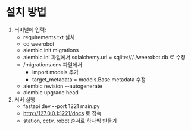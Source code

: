 # 설치 방법
1. 터미널에 입력:
    - requirements.txt 설치
    - cd weerobot
    - alembic init migrations
    - alembic.ini 파일에서 sqlalchemy.url = sqlite:///./weerobot.db 로 수정
    - /migrations.env 파일에서 
        - import models 추가
        - target_metadata = models.Base.metadata 수정
    - alembic revision --autogenerate
    - alembic upgrade head
3. 서버 실행
    - fastapi dev --port 1221 main.py
    - http://127.0.0.1:1221/docs 로 접속
    - station, cctv, robot 순서로 하나씩 만들기
